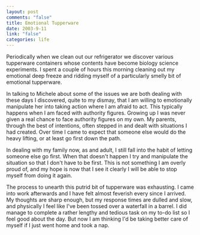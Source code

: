 ```yaml
--- 
layout: post
comments: "false"
title: Emotional Tupperware
date: 2003-9-11
link: "false"
categories: life
---
```

Periodically when we clean out our refrigerator we discover various tupperware containers whose contents have become biology science experiments. I spent a couple of hours this morning cleaning out my emotional deep freeze and ridding myself of a particularly smelly bit of emotional tupperware.

In talking to Michele about some of the issues we are both dealing with these days I discovered, quite to my dismay, that I am willing to emotionally manipulate her into taking action where I am afraid to act. This typically happens when I am faced with authority figures. Growing up I was never given a real chance to face authority figures on my own. My parents, through the best of intentions, often stepped in and dealt with situations I had created. Over time I came to expect that someone else would do the heavy lifting, or at least go first down the path.

In dealing with my family now, as and adult, I still fall into the habit of letting someone else go first. When that doesn't happen I try and manipulate the situation so that I don't have to be first. This is not something I am overly proud of, and my hope is now that I see it clearly I will be able to stop myself from doing it again.

The process to unearth this putrid bit of tupperware was exhausting. I came into work afterwards and I have felt almost feverish every since I arrived. My thoughts are sharp enough, but my response times are dulled and slow, and physically I feel like I've been tossed over a waterfall in a barrel. I did manage to complete a rather lengthy and tedious task on my to-do list so I feel good about the day. But now I am thinking I'd be taking better care of myself if I just went home and took a nap.
